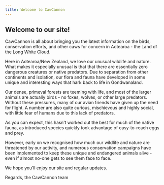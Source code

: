 ```yaml
---
title: Welcome to CawCannon
---
```

## Welcome to our site!  

 CawCannon is all about bringing you the latest information on the birds, conservation efforts, and other caws for concern in Aotearoa - the Land of the Long White Cloud. 

Here in Aotearoa/New Zealand, we love our unusual wildlife and nature. What makes it especially unusual is that that there are essentially zero dangerous creatures or native predators. Due to separation from other continents and isolation, our flora and fauna have developed in some unique and interesting ways that hark back to life in Gondwanaland.  

Our dense, primeval forests are teeming with life, and most of the larger animals are actually birds - no foxes, wolves, or other large predators. Without these pressures, many of our avian friends have given up the need for flight. A number are also quite curious, mischievous and highly social, with little fear of humans due to this lack of predators.  

As you can expect, this hasn't worked out the best for much of the native fauna, as introduced species quickly took advantage of easy-to-reach eggs and prey. 

However, early on we recognised how much our wildlife and nature are threatened by our activity, and numerous conservation campaigns have been implemented to keep these unique and endangered animals alive - even if almost no-one gets to see them face to face.

We hope you'll enjoy our site and regular updates.

Regards, the CawCannon team